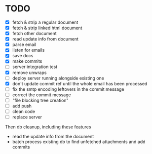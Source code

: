 # TODO

- [x] fetch & strip a regular document
- [x] fetch & strip linked html document
- [x] fetch other document
- [x] read update info from document
- [x] parse email
- [x] listen for emails
- [x] save docs
- [x] make commits
- [ ] server integration test
- [x] remove unwraps
- [ ] deploy server running alongside existing one
- [x] don't update commit ref until the whole email has been processed
- [ ] fix the smtp encoding leftovers in the commit message
- [ ] correct the commit message
- [ ] "file blocking tree creation"
- [ ] add push
- [ ] clean code
- [ ] replace server

Then db cleanup, including these features
- read the update info from the document
- batch process existing db to find unfetched attachments and add commits
